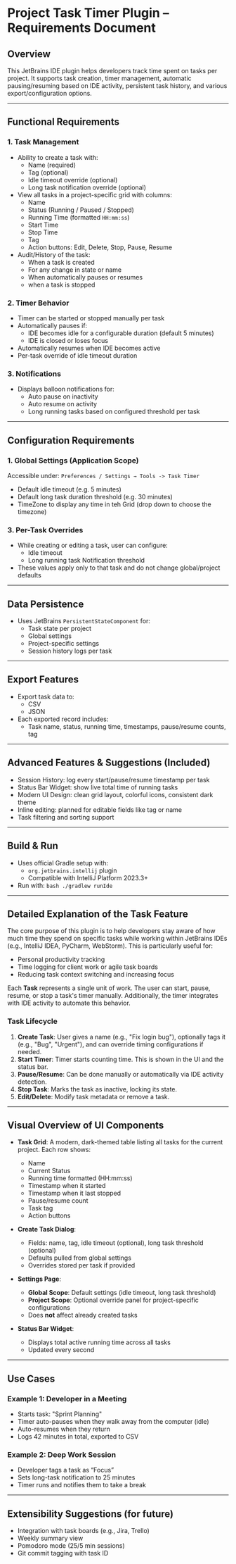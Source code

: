 # Project Task Timer Plugin – Requirements Document

## Overview

This JetBrains IDE plugin helps developers track time spent on tasks per project. It supports task creation, timer
management, automatic pausing/resuming based on IDE activity, persistent task history, and various export/configuration
options.

---

## Functional Requirements

### 1. Task Management

- Ability to create a task with:
    - Name (required)
    - Tag (optional)
    - Idle timeout override (optional)
    - Long task notification override (optional)
- View all tasks in a project-specific grid with columns:
    - Name
    - Status (Running / Paused / Stopped)
    - Running Time (formatted `HH:mm:ss`)
    - Start Time
    - Stop Time
    - Tag
    - Action buttons: Edit, Delete, Stop, Pause, Resume
- Audit/History of the task:
    - When a task is created
    - For any change in state or name
    - When automatically pauses or resumes
    - when a task is stopped

### 2. Timer Behavior

- Timer can be started or stopped manually per task
- Automatically pauses if:
    - IDE becomes idle for a configurable duration (default 5 minutes)
    - IDE is closed or loses focus
- Automatically resumes when IDE becomes active
- Per-task override of idle timeout duration

### 3. Notifications

- Displays balloon notifications for:
    - Auto pause on inactivity
    - Auto resume on activity
    - Long running tasks based on configured threshold per task

---

## Configuration Requirements

### 1. Global Settings (Application Scope)

Accessible under: `Preferences / Settings → Tools -> Task Timer`

- Default idle timeout (e.g. 5 minutes)
- Default long task duration threshold (e.g. 30 minutes)
- TimeZone to display any time in teh Grid (drop down to choose the timezone)

### 3. Per-Task Overrides

- While creating or editing a task, user can configure:
    - Idle timeout
    - Long running task Notification threshold
- These values apply only to that task and do not change global/project defaults

---

## Data Persistence

- Uses JetBrains `PersistentStateComponent` for:
    - Task state per project
    - Global settings
    - Project-specific settings
    - Session history logs per task

---

## Export Features

- Export task data to:
    - CSV
    - JSON
- Each exported record includes:
    - Task name, status, running time, timestamps, pause/resume counts, tag

---

## Advanced Features & Suggestions (Included)

- Session History: log every start/pause/resume timestamp per task
- Status Bar Widget: show live total time of running tasks
- Modern UI Design: clean grid layout, colorful icons, consistent dark theme
- Inline editing: planned for editable fields like tag or name
- Task filtering and sorting support

---

## Build & Run

- Uses official Gradle setup with:
    - `org.jetbrains.intellij` plugin
    - Compatible with IntelliJ Platform 2023.3+
- Run with:
  ```bash ./gradlew runIde```

---

## Detailed Explanation of the Task Feature

The core purpose of this plugin is to help developers stay aware of how much time they spend on specific tasks while
working within JetBrains IDEs (e.g., IntelliJ IDEA, PyCharm, WebStorm). This is particularly useful for:

- Personal productivity tracking
- Time logging for client work or agile task boards
- Reducing task context switching and increasing focus

Each **Task** represents a single unit of work. The user can start, pause, resume, or stop a task's timer manually.
Additionally, the timer integrates with IDE activity to automate this behavior.

### Task Lifecycle

1. **Create Task**: User gives a name (e.g., "Fix login bug"), optionally tags it (e.g., "Bug", "Urgent"), and can
   override timing configurations if needed.
2. **Start Timer**: Timer starts counting time. This is shown in the UI and the status bar.
3. **Pause/Resume**: Can be done manually or automatically via IDE activity detection.
4. **Stop Task**: Marks the task as inactive, locking its state.
5. **Edit/Delete**: Modify task metadata or remove a task.

---

## Visual Overview of UI Components

- **Task Grid**: A modern, dark-themed table listing all tasks for the current project. Each row shows:
    - Name
    - Current Status
    - Running time formatted (HH:mm:ss)
    - Timestamp when it started
    - Timestamp when it last stopped
    - Pause/resume count
    - Task tag
    - Action buttons

- **Create Task Dialog**:
    - Fields: name, tag, idle timeout (optional), long task threshold (optional)
    - Defaults pulled from global settings
    - Overrides stored per task if provided

- **Settings Page**:
    - **Global Scope**: Default settings (idle timeout, long task threshold)
    - **Project Scope**: Optional override panel for project-specific configurations
    - Does **not** affect already created tasks

- **Status Bar Widget**:
    - Displays total active running time across all tasks
    - Updated every second

---

## Use Cases

### Example 1: Developer in a Meeting

- Starts task: "Sprint Planning"
- Timer auto-pauses when they walk away from the computer (idle)
- Auto-resumes when they return
- Logs 42 minutes in total, exported to CSV

### Example 2: Deep Work Session

- Developer tags a task as “Focus”
- Sets long-task notification to 25 minutes
- Timer runs and notifies them to take a break

---

## Extensibility Suggestions (for future)

- Integration with task boards (e.g., Jira, Trello)
- Weekly summary view
- Pomodoro mode (25/5 min sessions)
- Git commit tagging with task ID